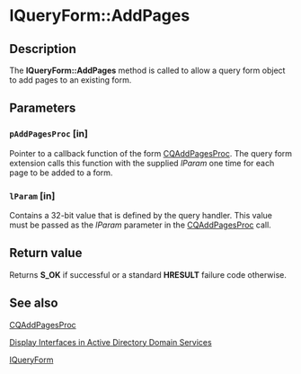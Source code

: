 # IQueryForm::AddPages

## Description

The **IQueryForm::AddPages** method is called to allow a query form object to add pages to an existing form.

## Parameters

### `pAddPagesProc` [in]

Pointer to a callback function of the form [CQAddPagesProc](https://learn.microsoft.com/windows/desktop/api/cmnquery/nc-cmnquery-lpcqaddpagesproc). The query form extension calls this function with the supplied *lParam* one time for each page to be added to a form.

### `lParam` [in]

Contains a 32-bit value that is defined by the query handler. This value must be passed as the *lParam* parameter in the [CQAddPagesProc](https://learn.microsoft.com/windows/desktop/api/cmnquery/nc-cmnquery-lpcqaddpagesproc) call.

## Return value

Returns **S_OK** if successful or a standard **HRESULT** failure code otherwise.

## See also

[CQAddPagesProc](https://learn.microsoft.com/windows/desktop/api/cmnquery/nc-cmnquery-lpcqaddpagesproc)

[Display Interfaces in Active Directory Domain Services](https://learn.microsoft.com/windows/desktop/AD/display-interfaces-in-active-directory-domain-services)

[IQueryForm](https://learn.microsoft.com/windows/desktop/api/cmnquery/nn-cmnquery-iqueryform)